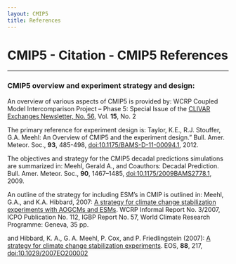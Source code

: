 ```yaml
---
layout: CMIP5
title: References
---
```


# CMIP5 - Citation - CMIP5 References

---

### CMIP5 overview and experiment strategy and design: 


An overview of various aspects of CMIP5 is provided by:
WCRP Coupled Model Intercomparison Project – Phase 5: Special Issue of the [CLIVAR Exchanges Newsletter, No. 56](http://www.clivar.org/publications/exchanges/Exchanges_56.pdf), Vol. **15**, No. 2

The primary reference for experiment design is:
Taylor, K.E., R.J. Stouffer, G.A. Meehl: An Overview of CMIP5 and the experiment design.” Bull. Amer. Meteor. Soc., **93**, 485-498, [doi:10.1175/BAMS-D-11-00094.1](http://dx.doi.org/10.1175/BAMS-D-11-00094.1), 2012.

The objectives and strategy for the CMIP5 decadal predictions simulations are summarized in:
Meehl, Gerald A., and Coauthors: Decadal Prediction. Bull. Amer. Meteor. Soc., **90**, 1467–1485, [doi:10.1175/2009BAMS2778.1](http://dx.doi.org/10.1175/2009BAMS2778.1), 2009.

An outline of the strategy for including ESM’s in CMIP is outlined in:
Meehl, G.A., and K.A. Hibbard, 2007: [A strategy for climate change stabilization experiments with AOGCMs and ESMs](http://www.clivar.org/organization/wgcm/wgcm-10/Aspen_WhitePaper_1final.pdf). WCRP Informal Report No. 3/2007, ICPO Publication No. 112, IGBP Report No. 57, World Climate Research Programme: Geneva, 35 pp.

and
Hibbard, K. A., G. A. Meehl, P. Cox, and P. Friedlingstein (2007): [A strategy for climate change stabilization experiments](http://www.agu.org/pubs/crossref/2007/2007EO200002.shtml). EOS, **88**, 217, [doi:10.1029/2007EO200002](http://dx.doi.org/10.1029/2007EO200002)
